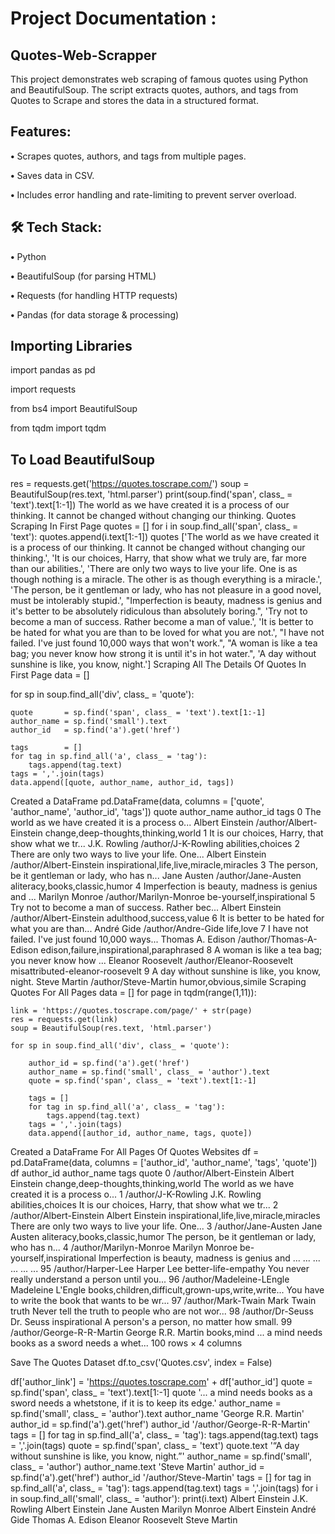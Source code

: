 # Project Documentation :

## Quotes-Web-Scrapper
This project demonstrates web scraping of famous quotes using Python and BeautifulSoup. The script extracts quotes, authors, and tags from Quotes to Scrape and stores the data in a structured format.

## Features:

**•** Scrapes quotes, authors, and tags from multiple pages.

**•** Saves data in CSV.

**•** Includes error handling and rate-limiting to prevent server overload.

## 🛠 Tech Stack:

**•** Python

**•** BeautifulSoup (for parsing HTML)

**•** Requests (for handling HTTP requests)

**•** Pandas (for data storage & processing)



## **Importing Libraries**

import pandas as pd

import requests

from bs4 import BeautifulSoup

from tqdm import tqdm


## **To Load BeautifulSoup**
res = requests.get('https://quotes.toscrape.com/')
soup = BeautifulSoup(res.text, 'html.parser')
print(soup.find('span', class_ = 'text').text[1:-1])
The world as we have created it is a process of our thinking. It cannot be changed without changing our thinking.
Quotes Scraping In First Page
quotes = []
for i in soup.find_all('span', class_ = 'text'):
    quotes.append(i.text[1:-1])
quotes
['The world as we have created it is a process of our thinking. It cannot be changed without changing our thinking.',
 'It is our choices, Harry, that show what we truly are, far more than our abilities.',
 'There are only two ways to live your life. One is as though nothing is a miracle. The other is as though everything is a miracle.',
 'The person, be it gentleman or lady, who has not pleasure in a good novel, must be intolerably stupid.',
 "Imperfection is beauty, madness is genius and it's better to be absolutely ridiculous than absolutely boring.",
 'Try not to become a man of success. Rather become a man of value.',
 'It is better to be hated for what you are than to be loved for what you are not.',
 "I have not failed. I've just found 10,000 ways that won't work.",
 "A woman is like a tea bag; you never know how strong it is until it's in hot water.",
 'A day without sunshine is like, you know, night.']
Scraping All The Details Of Quotes In First Page
data = []

for sp in soup.find_all('div', class_ = 'quote'):
    
    quote       = sp.find('span', class_ = 'text').text[1:-1]
    author_name = sp.find('small').text
    author_id   = sp.find('a').get('href')
    
    tags        = []
    for tag in sp.find_all('a', class_ = 'tag'):
        tags.append(tag.text)
    tags = ','.join(tags)
    data.append([quote, author_name, author_id, tags])   
Created a DataFrame
pd.DataFrame(data, columns = ['quote', 'author_name', 'author_id', 'tags'])
quote	author_name	author_id	tags
0	The world as we have created it is a process o...	Albert Einstein	/author/Albert-Einstein	change,deep-thoughts,thinking,world
1	It is our choices, Harry, that show what we tr...	J.K. Rowling	/author/J-K-Rowling	abilities,choices
2	There are only two ways to live your life. One...	Albert Einstein	/author/Albert-Einstein	inspirational,life,live,miracle,miracles
3	The person, be it gentleman or lady, who has n...	Jane Austen	/author/Jane-Austen	aliteracy,books,classic,humor
4	Imperfection is beauty, madness is genius and ...	Marilyn Monroe	/author/Marilyn-Monroe	be-yourself,inspirational
5	Try not to become a man of success. Rather bec...	Albert Einstein	/author/Albert-Einstein	adulthood,success,value
6	It is better to be hated for what you are than...	André Gide	/author/Andre-Gide	life,love
7	I have not failed. I've just found 10,000 ways...	Thomas A. Edison	/author/Thomas-A-Edison	edison,failure,inspirational,paraphrased
8	A woman is like a tea bag; you never know how ...	Eleanor Roosevelt	/author/Eleanor-Roosevelt	misattributed-eleanor-roosevelt
9	A day without sunshine is like, you know, night.	Steve Martin	/author/Steve-Martin	humor,obvious,simile
Scraping Quotes For All Pages
data = []
for page in tqdm(range(1,11)):
    
    link = 'https://quotes.toscrape.com/page/' + str(page)
    res = requests.get(link)
    soup = BeautifulSoup(res.text, 'html.parser')
    
    for sp in soup.find_all('div', class_ = 'quote'):

        author_id = sp.find('a').get('href')
        author_name = sp.find('small', class_ = 'author').text
        quote = sp.find('span', class_ = 'text').text[1:-1]
        
        tags = []
        for tag in sp.find_all('a', class_ = 'tag'):
            tags.append(tag.text)
        tags = ','.join(tags)
        data.append([author_id, author_name, tags, quote])
Created a DataFrame For All Pages Of Quotes Websites
df = pd.DataFrame(data, columns = ['author_id', 'author_name', 'tags', 'quote'])
df
author_id	author_name	tags	quote
0	/author/Albert-Einstein	Albert Einstein	change,deep-thoughts,thinking,world	The world as we have created it is a process o...
1	/author/J-K-Rowling	J.K. Rowling	abilities,choices	It is our choices, Harry, that show what we tr...
2	/author/Albert-Einstein	Albert Einstein	inspirational,life,live,miracle,miracles	There are only two ways to live your life. One...
3	/author/Jane-Austen	Jane Austen	aliteracy,books,classic,humor	The person, be it gentleman or lady, who has n...
4	/author/Marilyn-Monroe	Marilyn Monroe	be-yourself,inspirational	Imperfection is beauty, madness is genius and ...
...	...	...	...	...
95	/author/Harper-Lee	Harper Lee	better-life-empathy	You never really understand a person until you...
96	/author/Madeleine-LEngle	Madeleine L'Engle	books,children,difficult,grown-ups,write,write...	You have to write the book that wants to be wr...
97	/author/Mark-Twain	Mark Twain	truth	Never tell the truth to people who are not wor...
98	/author/Dr-Seuss	Dr. Seuss	inspirational	A person's a person, no matter how small.
99	/author/George-R-R-Martin	George R.R. Martin	books,mind	... a mind needs books as a sword needs a whet...
100 rows × 4 columns

Save The Quotes Dataset
df.to_csv('Quotes.csv', index = False)
 
df['author_link'] = 'https://quotes.toscrape.com' + df['author_id']
quote = sp.find('span', class_ = 'text').text[1:-1]
quote
'... a mind needs books as a sword needs a whetstone, if it is to keep its edge.'
author_name = sp.find('small', class_ = 'author').text
author_name
'George R.R. Martin'
author_id = sp.find('a').get('href')
author_id
'/author/George-R-R-Martin'
tags = []
for tag in sp.find_all('a', class_ = 'tag'):
    tags.append(tag.text)
tags = ','.join(tags)
quote = sp.find('span', class_ = 'text')
quote.text
'“A day without sunshine is like, you know, night.”'
author_name = sp.find('small', class_ = 'author')
author_name.text
'Steve Martin'
author_id = sp.find('a').get('href')
author_id
'/author/Steve-Martin'
tags = []
for tag in sp.find_all('a', class_ = 'tag'):
    tags.append(tag.text)
tags = ','.join(tags)
for i in soup.find_all('small', class_ = 'author'):
    print(i.text)
Albert Einstein
J.K. Rowling
Albert Einstein
Jane Austen
Marilyn Monroe
Albert Einstein
André Gide
Thomas A. Edison
Eleanor Roosevelt
Steve Martin
